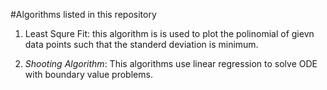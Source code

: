 #Algorithms listed in this repository

1. Least Squre Fit: this algorithm is is used to plot the polinomial of gievn data points such that the standerd deviation is minimum.

2. *Shooting Algorithm*: This algorithms use linear regression to solve ODE with boundary value problems.
